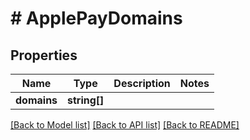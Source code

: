 # # ApplePayDomains

## Properties

Name | Type | Description | Notes
------------ | ------------- | ------------- | -------------
**domains** | **string[]** |  |

[[Back to Model list]](../../README.md#models) [[Back to API list]](../../README.md#endpoints) [[Back to README]](../../README.md)
